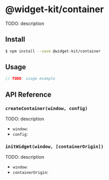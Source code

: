 # @widget-kit/container

TODO: description

## Install

```bash
$ npm install --save @widget-kit/container
```

## Usage

```js
// TODO: usage example
```

## API Reference

### `createContainer(window, config)`

TODO: description

- `window`:
- `config`:

### `initWidget(window, [containerOrigin])`

TODO: description

- `window`:
- `containerOrigin`:
